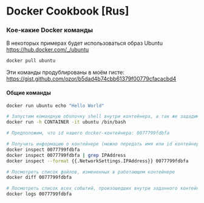 # Docker Cookbook [Rus]


###  Кое-какие Docker команды

В некоторых примерах будет использоваться образ Ubuntu
https://hub.docker.com/_/ubuntu
```bash
docker pull ubuntu
```

Эти команды продублированы в моём гисте: https://gist.github.com/ozor/b5dad4b74cbb61379f00779cfacacbd4

#### Общие команды

```bash
docker run ubuntu echo "Hello World"

# Запустим командную оболочку shell внутри контейнера, а так же зададим для него имя хоста с помощью флага -h
docker run -h CONTAINER -it ubuntu /bin/bash

# Предположим, что id нашего docker-контейнера: 0077799fdbfa

# Получить информацию о контейнере (можно передать имя или id контейнера)
docker inspect 0077799fdbfa
docker inspect 0077799fdbfa | grep IPAddress
docker inspect --format {{.NetworkSettings.IPAddress}} 0077799fdbfa

# Посмотреть список файлов, измененных в работающем контейнере
docker diff 0077799fdbfa

# Посмотреть список всех событий, произошедших внутри заданного контейнера
docker logs 0077799fdbfa
```
